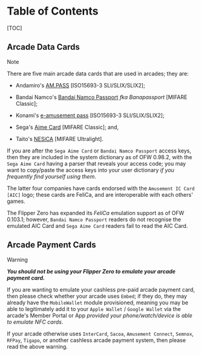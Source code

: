 # Table of Contents
[TOC]

## Arcade Data Cards
> [!NOTE]
> There are five main arcade data cards that are used in arcades; they are:
> 
> - Andamiro's [AM.PASS](https://am-pass.net/) [ISO15693-3 SLI/SLIX/SLIX2];
> 
> - Bandai Namco's [Bandai Namco Passport](https://banapass.net/setlocale/en) *fka Banapassport* [MIFARE Classic];
> 
> - Konami's [e-amusement pass](https://p.eagate.573.jp/index.html) [ISO15693-3 SLI/SLIX/SLIX2];
> 
> - Sega's [Aime Card](https://my-aime.net/en/) [MIFARE Classic]; and,
> 
> - Taito's [NESiCA](https://nesica.net/) [MIFARE Ultralight].

If you are after the `Sega Aime Card` or `Bandai Namco Passport` access keys, then they are included in the system dictionary as of OFW 0.98.2, with the `Sega Aime Card` having a parser that reveals your access code; you may want to copy/paste the access keys into your user dictionary *if you frequently find yourself using them*.

The latter four companies have cards endorsed with the `Amusement IC Card [AIC]` logo; these cards are FeliCa, and are interoperable with each others' games.

The Flipper Zero has expanded its *FeliCa* emulation support as of OFW 0.103.1; however, `Bandai Namco Passport` readers do not recognise the emulated AIC Card and `Sega Aime Card` readers fail to read the AIC Card.
## Arcade Payment Cards
> [!WARNING]
> ***You __should not__ be using your Flipper Zero to emulate your arcade payment card.***

If you are wanting to emulate your cashless pre-paid arcade payment card, then please check whether your arcade uses `Embed`; if they do, they may already have the `MobileWallet` module provisioned, meaning you may be able to legitimately add it to your `Apple Wallet` / `Google Wallet` via the arcade's Member Portal or App *provided your phone/watch/device is able to emulate NFC cards*.

If your arcade otherwise uses `InterCard`, `Sacoa`, `Amusement Connect`, `Semnox`, `RFPay`, `Tigapo`, or another cashless arcade payment system, then please read the above warning.
